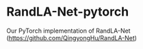 # RandLA-Net-pytorch
Our PyTorch implementation of RandLA-Net (https://github.com/QingyongHu/RandLA-Net)
